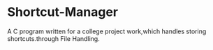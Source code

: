 # Shortcut-Manager
A C program written for a college project work,which handles storing shortcuts.through File Handling.
